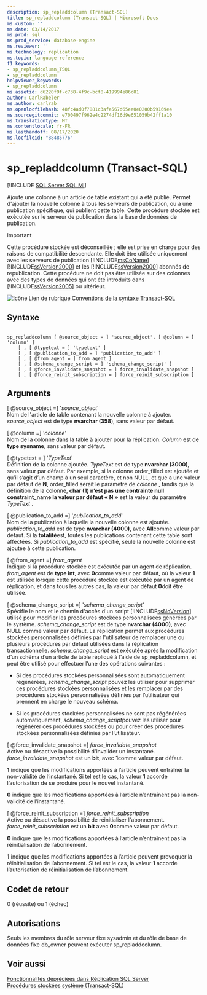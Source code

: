 ```yaml
---
description: sp_repladdcolumn (Transact-SQL)
title: sp_repladdcolumn (Transact-SQL) | Microsoft Docs
ms.custom: ''
ms.date: 03/14/2017
ms.prod: sql
ms.prod_service: database-engine
ms.reviewer: ''
ms.technology: replication
ms.topic: language-reference
f1_keywords:
- sp_repladdcolumn_TSQL
- sp_repladdcolumn
helpviewer_keywords:
- sp_repladdcolumn
ms.assetid: d6220f9f-c738-4f9c-bcf8-419994e86c81
author: CarlRabeler
ms.author: carlrab
ms.openlocfilehash: 48fc4ad0f7881c3afe567d65ee0e0200b59169e4
ms.sourcegitcommit: e700497f962e4c2274df16d9e651059b42ff1a10
ms.translationtype: MT
ms.contentlocale: fr-FR
ms.lasthandoff: 08/17/2020
ms.locfileid: "88485776"
---
```

# <a name="sp_repladdcolumn-transact-sql"></a>sp_repladdcolumn (Transact-SQL)
[!INCLUDE [SQL Server SQL MI](../../includes/applies-to-version/sql-asdbmi.md)]

  Ajoute une colonne à un article de table existant qui a été publié. Permet d'ajouter la nouvelle colonne à tous les serveurs de publication, ou à une publication spécifique, qui publient cette table. Cette procédure stockée est exécutée sur le serveur de publication dans la base de données de publication.  
  
> [!IMPORTANT]
>  Cette procédure stockée est déconseillée ; elle est prise en charge pour des raisons de compatibilité descendante. Elle doit être utilisée uniquement avec les serveurs de publication [!INCLUDE[msCoName](../../includes/msconame-md.md)] [!INCLUDE[ssVersion2000](../../includes/ssversion2000-md.md)] et les [!INCLUDE[ssVersion2000](../../includes/ssversion2000-md.md)] abonnés de republication. Cette procédure ne doit pas être utilisée sur des colonnes avec des types de données qui ont été introduits dans [!INCLUDE[ssVersion2005](../../includes/ssversion2005-md.md)] ou ultérieur.  
  
 ![Icône Lien de rubrique](../../database-engine/configure-windows/media/topic-link.gif "Icône du lien de rubrique") [Conventions de la syntaxe Transact-SQL](../../t-sql/language-elements/transact-sql-syntax-conventions-transact-sql.md)  
  
## <a name="syntax"></a>Syntaxe  
  
```  
  
sp_repladdcolumn [ @source_object = ] 'source_object', [ @column = ] 'column' ]  
    [ , [ @typetext = ] 'typetext' ]  
    [ , [ @publication_to_add = ] 'publication_to_add' ]  
    [ , [ @from_agent = ] from_agent ]  
    [ , [ @schema_change_script = ] 'schema_change_script' ]  
    [ , [ @force_invalidate_snapshot = ] force_invalidate_snapshot ]  
    [ , [ @force_reinit_subscription = ] force_reinit_subscription ]  
```  
  
## <a name="arguments"></a>Arguments  
 [ @source_object =] '*source_object*'  
 Nom de l'article de table contenant la nouvelle colonne à ajouter. *source_object* est de type **nvarchar (358**), sans valeur par défaut.  
  
 [ @column =] '*colonne*'  
 Nom de la colonne dans la table à ajouter pour la réplication. *Column* est de **type sysname**, sans valeur par défaut.  
  
 [ @typetext = ] '*TypeText*'  
 Définition de la colonne ajoutée. *TypeText* est de type **nvarchar (3000)**, sans valeur par défaut. Par exemple, si la colonne order_filled est ajoutée et qu’il s’agit d’un champ à un seul caractère, et non NULL, et que a une valeur par défaut de **N**, order_filled serait le paramètre de *colonne* , tandis que la définition de la colonne, **char (1) n’est pas une contrainte null constraint_name la valeur par défaut « N »** est la valeur du paramètre *TypeText* .  
  
 [ @publication_to_add =] '*publication_to_add*'  
 Nom de la publication à laquelle la nouvelle colonne est ajoutée. *publication_to_add* est de type **nvarchar (4000)**, avec **All**comme valeur par défaut. Si la **totalité**est, toutes les publications contenant cette table sont affectées. Si *publication_to_add* est spécifié, seule la nouvelle colonne est ajoutée à cette publication.  
  
 [ @from_agent =] *from_agent*  
 Indique si la procédure stockée est exécutée par un agent de réplication. *from_agent* est de **type int**, avec **0**comme valeur par défaut, où la valeur **1** est utilisée lorsque cette procédure stockée est exécutée par un agent de réplication, et dans tous les autres cas, la valeur par défaut **0**doit être utilisée.  
  
 [ @schema_change_script =] '*schema_change_script*'  
 Spécifie le nom et le chemin d'accès d'un script [!INCLUDE[ssNoVersion](../../includes/ssnoversion-md.md)] utilisé pour modifier les procédures stockées personnalisées générées par le système. *schema_change_script* est de type **nvarchar (4000)**, avec NULL comme valeur par défaut. La réplication permet aux procédures stockées personnalisées définies par l'utilisateur de remplacer une ou plusieurs procédures par défaut utilisées dans la réplication transactionnelle. *schema_change_script* est exécutée après la modification d’un schéma d’un article de table répliqué à l’aide de sp_repladdcolumn, et peut être utilisé pour effectuer l’une des opérations suivantes :  
  
-   Si des procédures stockées personnalisées sont automatiquement régénérées, *schema_change_script* pouvez les utiliser pour supprimer ces procédures stockées personnalisées et les remplacer par des procédures stockées personnalisées définies par l’utilisateur qui prennent en charge le nouveau schéma.  
  
-   Si les procédures stockées personnalisées ne sont pas régénérées automatiquement, *schema_change_script*pouvez les utiliser pour régénérer ces procédures stockées ou pour créer des procédures stockées personnalisées définies par l’utilisateur.  
  
 [ @force_invalidate_snapshot =] *force_invalidate_snapshot*  
 Active ou désactive la possibilité d'invalider un instantané. *force_invalidate_snapshot* est un **bit**, avec **1**comme valeur par défaut.  
  
 **1** indique que les modifications apportées à l’article peuvent entraîner la non-validité de l’instantané. Si tel est le cas, la valeur **1** accorde l’autorisation de se produire pour le nouvel instantané.  
  
 **0** indique que les modifications apportées à l’article n’entraînent pas la non-validité de l’instantané.  
  
 [ @force_reinit_subscription =] *force_reinit_subscription*  
 Active ou désactive la possibilité de réinitialiser l'abonnement. *force_reinit_subscription* est un **bit** avec **0**comme valeur par défaut.  
  
 **0** indique que les modifications apportées à l’article n’entraînent pas la réinitialisation de l’abonnement.  
  
 **1** indique que les modifications apportées à l’article peuvent provoquer la réinitialisation de l’abonnement. Si tel est le cas, la valeur **1** accorde l’autorisation de réinitialisation de l’abonnement.  
  
## <a name="return-code-values"></a>Codet de retour  
 0 (réussite) ou 1 (échec)  
  
## <a name="permissions"></a>Autorisations  
 Seuls les membres du rôle serveur fixe sysadmin et du rôle de base de données fixe db_owner peuvent exécuter sp_repladdcolumn.  
  
## <a name="see-also"></a>Voir aussi  
 [Fonctionnalités dépréciées dans Réplication SQL Server](../../relational-databases/replication/deprecated-features-in-sql-server-replication.md)   
 [Procédures stockées système &#40;Transact-SQL&#41;](../../relational-databases/system-stored-procedures/system-stored-procedures-transact-sql.md)  
  
  
